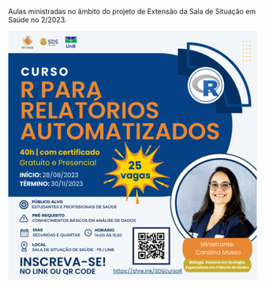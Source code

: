 Aulas ministradas no âmbito do projeto de Extensão da Sala de Situação em Saúde no 2/2023. 


![divulgação](https://github.com/cmusso86/cmusso86.github.io/blob/64a5b3f31e9772e69b80916f671c136ff223f028/R_tras_pra_Frente_SDS/curso_r_1.png)

